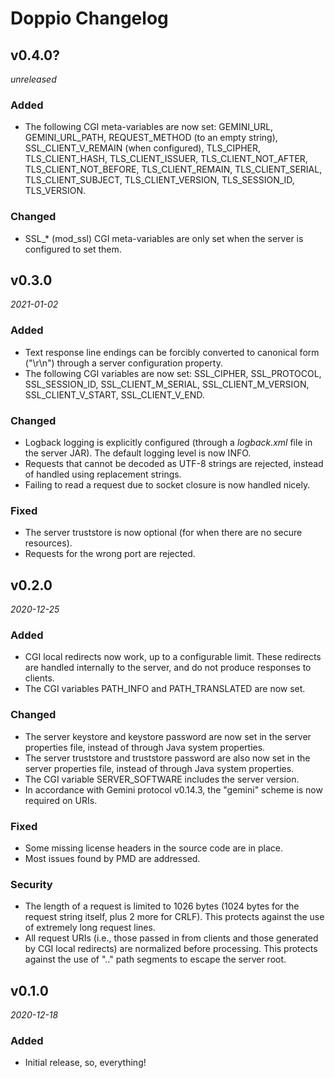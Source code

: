 # Doppio Changelog

## v0.4.0?

*unreleased*

### Added

* The following CGI meta-variables are now set: GEMINI_URL, GEMINI_URL_PATH, REQUEST_METHOD (to an empty string), SSL_CLIENT_V_REMAIN (when configured), TLS_CIPHER, TLS_CLIENT_HASH, TLS_CLIENT_ISSUER, TLS_CLIENT_NOT_AFTER, TLS_CLIENT_NOT_BEFORE, TLS_CLIENT_REMAIN, TLS_CLIENT_SERIAL, TLS_CLIENT_SUBJECT, TLS_CLIENT_VERSION, TLS_SESSION_ID, TLS_VERSION.

### Changed

* SSL_* (mod_ssl) CGI meta-variables are only set when the server is configured to set them.

## v0.3.0

*2021-01-02*

### Added

* Text response line endings can be forcibly converted to canonical form ("\r\n") through a server configuration property.
* The following CGI variables are now set: SSL_CIPHER, SSL_PROTOCOL, SSL_SESSION_ID, SSL_CLIENT_M_SERIAL, SSL_CLIENT_M_VERSION, SSL_CLIENT_V_START, SSL_CLIENT_V_END.

### Changed

* Logback logging is explicitly configured (through a _logback.xml_ file in the server JAR). The default logging level is now INFO.
* Requests that cannot be decoded as UTF-8 strings are rejected, instead of handled using replacement strings.
* Failing to read a request due to socket closure is now handled nicely.

### Fixed

* The server truststore is now optional (for when there are no secure resources).
* Requests for the wrong port are rejected.

## v0.2.0

*2020-12-25*

### Added

* CGI local redirects now work, up to a configurable limit. These redirects are handled internally to the server, and do not produce responses to clients.
* The CGI variables PATH_INFO and PATH_TRANSLATED are now set.

### Changed

* The server keystore and keystore password are now set in the server properties file, instead of through Java system properties.
* The server truststore and truststore password are also now set in the server properties file, instead of through Java system properties.
* The CGI variable SERVER_SOFTWARE includes the server version.
* In accordance with Gemini protocol v0.14.3, the "gemini" scheme is now required on URIs.

### Fixed

* Some missing license headers in the source code are in place.
* Most issues found by PMD are addressed.

### Security

* The length of a request is limited to 1026 bytes (1024 bytes for the request string itself, plus 2 more for CRLF). This protects against the use of extremely long request lines.
* All request URIs (i.e., those passed in from clients and those generated by CGI local redirects) are normalized before processing. This protects against the use of ".." path segments to escape the server root.

## v0.1.0

*2020-12-18*

### Added

* Initial release, so, everything!
